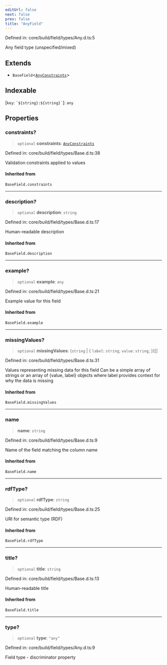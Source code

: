 ```yaml
---
editUrl: false
next: false
prev: false
title: "AnyField"
---
```


Defined in: core/build/field/types/Any.d.ts:5

Any field type (unspecified/mixed)

## Extends

- `BaseField`\<[`AnyConstraints`](/reference/dpkit/anyconstraints/)\>

## Indexable

\[`key`: `` `${string}:${string}` ``\]: `any`

## Properties

### constraints?

> `optional` **constraints**: [`AnyConstraints`](/reference/dpkit/anyconstraints/)

Defined in: core/build/field/types/Base.d.ts:38

Validation constraints applied to values

#### Inherited from

`BaseField.constraints`

***

### description?

> `optional` **description**: `string`

Defined in: core/build/field/types/Base.d.ts:17

Human-readable description

#### Inherited from

`BaseField.description`

***

### example?

> `optional` **example**: `any`

Defined in: core/build/field/types/Base.d.ts:21

Example value for this field

#### Inherited from

`BaseField.example`

***

### missingValues?

> `optional` **missingValues**: (`string` \| \{ `label`: `string`; `value`: `string`; \})[]

Defined in: core/build/field/types/Base.d.ts:31

Values representing missing data for this field
Can be a simple array of strings or an array of {value, label} objects
where label provides context for why the data is missing

#### Inherited from

`BaseField.missingValues`

***

### name

> **name**: `string`

Defined in: core/build/field/types/Base.d.ts:9

Name of the field matching the column name

#### Inherited from

`BaseField.name`

***

### rdfType?

> `optional` **rdfType**: `string`

Defined in: core/build/field/types/Base.d.ts:25

URI for semantic type (RDF)

#### Inherited from

`BaseField.rdfType`

***

### title?

> `optional` **title**: `string`

Defined in: core/build/field/types/Base.d.ts:13

Human-readable title

#### Inherited from

`BaseField.title`

***

### type?

> `optional` **type**: `"any"`

Defined in: core/build/field/types/Any.d.ts:9

Field type - discriminator property
